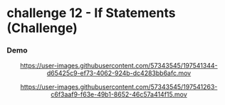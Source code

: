 # challenge 12 - If Statements (Challenge)

### Demo

<div align="center">

https://user-images.githubusercontent.com/57343545/197541344-d65425c9-ef73-4062-924b-dc4283bb6afc.mov

https://user-images.githubusercontent.com/57343545/197541263-c6f3aaf9-f63e-49b1-8652-46c57a414f15.mov

</div>
